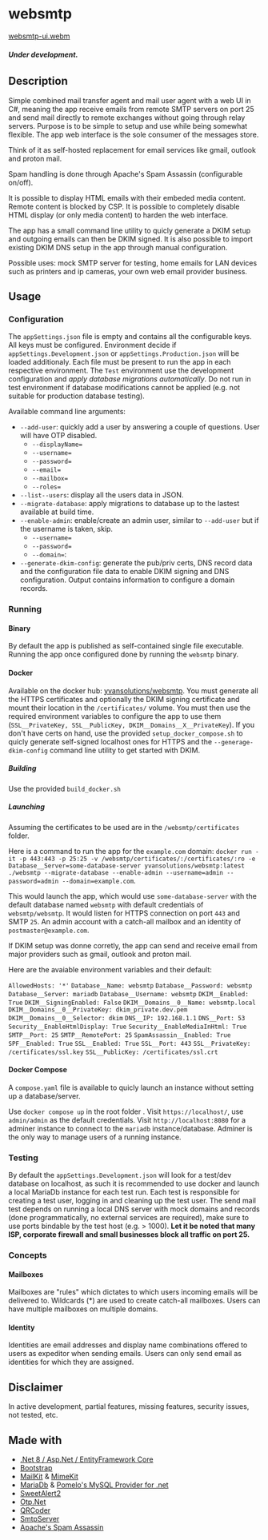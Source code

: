 # websmtp
[websmtp-ui.webm](https://github.com/monaha-hundo/websmtp/assets/139830086/e3310bb1-e6fc-462f-871c-ed2f1c7ef788)
###### __Under development.__
## Description
Simple combined mail transfer agent and mail user agent with a web UI in C#, meaning the app receive emails from remote SMTP servers on port 25 and send mail directly to remote exchanges without going through relay servers. Purpose is to be simple to setup and use while being somewhat flexible. The app web interface is the sole consumer of the messages store.

Think of it as self-hosted replacement for email services like gmail, outlook and proton mail.

Spam handling is done through Apache's Spam Assassin (configurable on/off).

It is possible to display HTML emails with their embeded media content. Remote content is blocked by CSP. It is possible to completely disable HTML display (or only media content) to harden the web interface.

The app has a small command line utility to quicly generate a DKIM setup and outgoing emails can then be DKIM signed. It is also possible to import existing DKIM DNS setup in the app through manual configuration.

Possible uses: mock SMTP server for testing, home emails for LAN devices such as printers and ip cameras, your own web email provider business.



## Usage
### Configuration
The `appSettings.json` file is empty and contains all the configurable keys. All keys must be configured. Environment decide if `appSettings.Development.json` or `appSettings.Production.json` will be loaded additionaly. Each file must be present to run the app in each respective environment. 
The `Test` environment use the development configuration and _apply database migrations automatically_. Do not run in test environment if database modifications cannot be applied (e.g. not suitable for production database testing).

Available command line arguments:
- `--add-user`: quickly add a user by answering a couple of questions. User will have OTP disabled.
  - `--displayName=`
  - `--username=`
  - `--password=`
  - `--email=`
  - `--mailbox=`
  - `--roles=`
- `--list--users`: display all the users data in JSON.
- `--migrate-database`: apply migrations to database up to the lastest available at build time.
- `--enable-admin`: enable/create an admin user, similar to `--add-user` but if the username is taken, skip.
  - `--username=`
  - `--password=`
  - `--domain=`:
- `--generate-dkim-config`: generate the pub/priv certs, DNS record data and the configuration file data to enable DKIM signing and DNS configuration. Output contains information to configure a domain records.

### Running

#### Binary
By default the app is published as self-contained single file executable. 
Running the app once configured done by running the `websmtp` binary.

#### Docker
Available on the docker hub: [yvansolutions/websmtp](https://hub.docker.com/r/yvansolutions/websmtp).
You must generate all the HTTPS certificates and optionally the DKIM signing certificate and mount their location in the `/certificates/` volume.
You must then use the required environment variables to configure the app to use them (`SSL__PrivateKey, SSL__PublicKey, DKIM__Domains__X__PrivateKey`).
If you don't have certs on hand, use the provided `setup_docker_compose.sh` to quicly generate self-signed localhost ones for HTTPS and the `--generage-dkim-config` command line utility to get started with DKIM.

##### Building
Use the provided `build_docker.sh`
##### Launching
Assuming the certificates to be used are in the `/websmtp/certificates` folder.

Here is a command to run the app for the `example.com` domain:
`docker run -it -p 443:443 -p 25:25 -v /websmtp/certificates/:/certificates/:ro -e Database__Server=some-database-server yvansolutions/websmtp:latest ./websmtp --migrate-database --enable-admin --username=admin --password=admin --domain=example.com`.

This would launch the app, which would use `some-database-server` with the default database named `websmtp` with default credentials of `websmtp/websmtp`. It would listen for HTTPS connection on port `443` and SMTP `25`. An admin account with a catch-all mailbox and an identity of `postmaster@example.com`.

If DKIM setup was donne corretly, the app can send and receive email from major providers such as gmail, outlook and proton mail.

Here are the avaiable environment variables and their default:

`AllowedHosts: '*'`
`Database__Name: websmtp`
`Database__Password: websmtp`
`Database__Server: mariadb`
`Database__Username: websmtp`
`DKIM__Enabled: True`
`DKIM__SigningEnabled: False`
`DKIM__Domains__0__Name: websmtp.local`
`DKIM__Domains__0__PrivateKey: dkim_private.dev.pem`
`DKIM__Domains__0__Selector: dkim`
`DNS__IP: 192.168.1.1`
`DNS__Port: 53`
`Security__EnableHtmlDisplay: True`
`Security__EnableMediaInHtml: True`
`SMTP__Port: 25`
`SMTP__RemotePort: 25`
`SpamAssassin__Enabled: True`
`SPF__Enabled: True`
`SSL__Enabled: True`
`SSL__Port: 443`
`SSL__PrivateKey: /certificates/ssl.key`
`SSL__PublicKey: /certificates/ssl.crt`

#### Docker Compose
A `compose.yaml` file is available to quicly launch an instance without setting up a database/server. 

Use `docker compose up` in the root folder . 
Visit `https://localhost/`, use `admin/admin` as the default credentials. 
Visit `http://localhost:8080` for a adminer instance to connect to the `mariadb` instance/database. 
Adminer is the only way to manage users of a running instance.

### Testing
By default the `appSettings.Development.json` will look for a test/dev database on localhost, as such it is recommended to use docker and launch a local MariaDb instance for each test run.
Each test is responsible for creating a test user, logging in and cleaning up the test user.
The send mail test depends on running a local DNS server with mock domains and records (done programmatically, no external services are required), make sure to use ports bindable by the test host (e.g. > 1000).
**Let it be noted that many ISP, corporate firewall and small businesses block all traffic on port 25.**

### Concepts

#### Mailboxes
Mailboxes are "rules" which dictates to which users incoming emails will be delivered to. Wildcards (*) are used to create catch-all mailboxes. Users can have multiple mailboxes on multiple domains. 
#### Identity
Identities are email addresses and display name combinations offered to users as expeditor when sending emails. Users can only send email as identities for which they are assigned.

## Disclaimer
In active development, partial features, missing features, security issues, not tested, etc.

## Made with
- [ .Net 8 / Asp.Net / EntityFramework Core](https://dotnet.microsoft.com/)
- [Bootstrap](https://getbootstrap.com/)
- [MailKit](https://github.com/jstedfast/MailKit) & [MimeKit](https://github.com/jstedfast/MimeKit) 
- [MariaDb](https://mariadb.org/) & [Pomelo's MySQL Provider for .net](https://github.com/PomeloFoundation/Pomelo.EntityFrameworkCore.MySql)
- [SweetAlert2](https://sweetalert2.github.io/)
- [Otp.Net](https://github.com/kspearrin/Otp.NET)
- [QRCoder](https://github.com/codebude/QRCoder)
- [SmtpServer](https://github.com/cosullivan/SmtpServer)
- [Apache's Spam Assassin](https://spamassassin.apache.org/)
